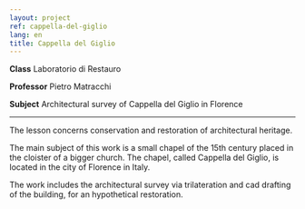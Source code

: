 ```yaml
---
layout: project
ref: cappella-del-giglio
lang: en
title: Cappella del Giglio
---
```


**Class** Laboratorio di Restauro

**Professor** Pietro Matracchi

**Subject** Architectural survey of Cappella del Giglio in Florence



---

The lesson concerns conservation and restoration of architectural heritage. 

The main subject of this work is a small chapel of the 15th century placed in the cloister of a bigger church. The chapel, called Cappella del Giglio, is located in the city of Florence in Italy. 

The work includes the architectural survey via trilateration and cad drafting of the building, for an hypothetical restoration.
